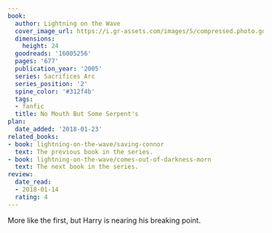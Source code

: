 ```yaml
---
book:
  author: Lightning on the Wave
  cover_image_url: https://i.gr-assets.com/images/S/compressed.photo.goodreads.com/books/1579183435l/16005256._SX98_.jpg
  dimensions:
    height: 24
  goodreads: '16005256'
  pages: '677'
  publication_year: '2005'
  series: Sacrifices Arc
  series_position: '2'
  spine_color: '#312f4b'
  tags:
  - fanfic
  title: No Mouth But Some Serpent's
plan:
  date_added: '2018-01-23'
related_books:
- book: lightning-on-the-wave/saving-connor
  text: The previous book in the series.
- book: lightning-on-the-wave/comes-out-of-darkness-morn
  text: The next book in the series.
review:
  date_read:
  - 2018-01-14
  rating: 4
---
```


More like the first, but Harry is nearing his breaking point.

